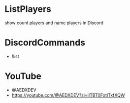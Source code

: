 # ListPlayers
show count players and name players in Discord

# DiscordCommands
- !list

# YouTube
- @AEDXDEV
- https://youtube.com/@AEDXDEV?si=lITBT0FxtITxfXQW
